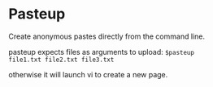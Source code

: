 Pasteup
=======

Create anonymous pastes directly from the command line.

pasteup expects files as arguments to upload:
<code>$pasteup file1.txt file2.txt file3.txt</code>

otherwise it will launch vi to create a new page.
